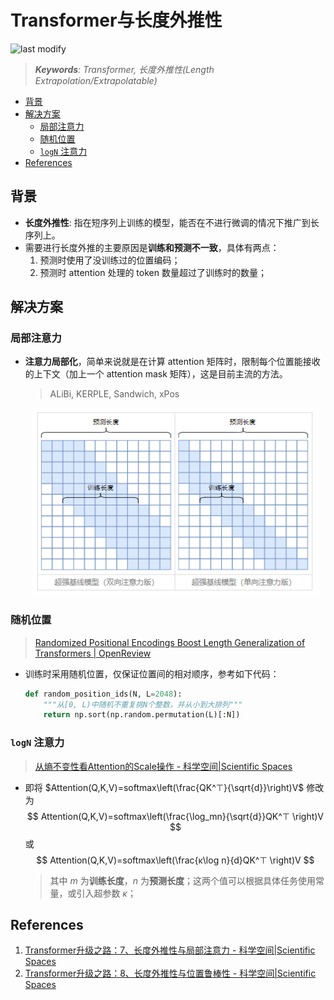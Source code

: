 Transformer与长度外推性
===
<!--START_SECTION:badge-->

![last modify](https://img.shields.io/static/v1?label=last%20modify&message=2025-07-08%2016%3A53%3A13&color=yellowgreen&style=flat-square)

<!--END_SECTION:badge-->
<!--info
top: false
hidden: true
-->

> ***Keywords**: Transformer, 长度外推性(Length Extrapolation/Extrapolatable)*

<!--START_SECTION:toc-->
- [背景](#背景)
- [解决方案](#解决方案)
    - [局部注意力](#局部注意力)
    - [随机位置](#随机位置)
    - [`logN` 注意力](#logn-注意力)
- [References](#references)
<!--END_SECTION:toc-->


## 背景
- **长度外推性**: 指在短序列上训练的模型，能否在不进行微调的情况下推广到长序列上。
- 需要进行长度外推的主要原因是**训练和预测不一致**，具体有两点：
    1. 预测时使用了没训练过的位置编码；
    2. 预测时 attention 处理的 token 数量超过了训练时的数量；

## 解决方案

### 局部注意力
- **注意力局部化**，简单来说就是在计算 attention 矩阵时，限制每个位置能接收的上下文（加上一个 attention mask 矩阵），这是目前主流的方法。
    > ALiBi, KERPLE, Sandwich, xPos
    <div align="center"><img src="../../../_assets/局部注意力示意图.png" height="300" /></div>

### 随机位置
> [Randomized Positional Encodings Boost Length Generalization of Transformers | OpenReview](https://openreview.net/forum?id=nMYj4argap)
- 训练时采用随机位置，仅保证位置间的相对顺序，参考如下代码：
    ```python
    def random_position_ids(N, L=2048):
        """从[0, L)中随机不重复挑N个整数，并从小到大排列"""
        return np.sort(np.random.permutation(L)[:N])
    ```

### `logN` 注意力
> [从熵不变性看Attention的Scale操作 - 科学空间|Scientific Spaces](https://kexue.fm/archives/8823)

- 即将 $Attention(Q,K,V)=softmax\left(\frac{QK^⊤}{\sqrt{d}}\right)V$ 修改为
    $$ Attention(Q,K,V)=softmax\left(\frac{\log_mn}{\sqrt{d}}QK^⊤ \right)V
    $$
    或
    $$ Attention(Q,K,V)=softmax\left(\frac{κ\log n}{d}QK^⊤ \right)V
    $$
    > 其中 $m$ 为**训练长度**，$n$ 为**预测长度**；这两个值可以根据具体任务使用常量，或引入超参数 $κ$；


## References
1. [Transformer升级之路：7、长度外推性与局部注意力 - 科学空间|Scientific Spaces](https://kexue.fm/archives/9431)
2. [Transformer升级之路：8、长度外推性与位置鲁棒性 - 科学空间|Scientific Spaces](https://kexue.fm/archives/9444)
